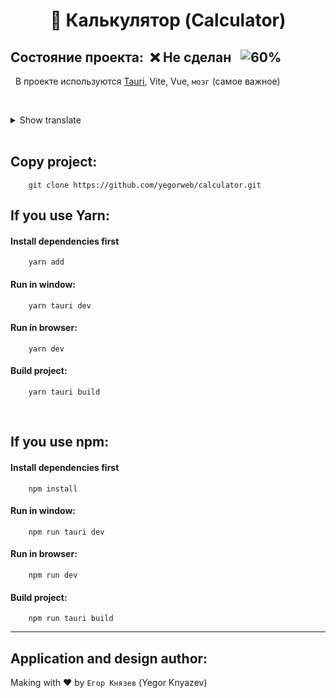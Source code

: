 # <p align="center">:1234: **Калькулятор** (Calculator)</p>
## **Состояние проекта**:&nbsp; :x: Не сделан &nbsp;&nbsp;![60%](https://progress-bar.dev/60)

&nbsp;
В проекте используются [Tauri](https://tauri.app), Vite, Vue, `мозг` (самое важное)

&nbsp;
<details>
<summary>Show translate</summary>
The project uses Tauri, Vite, Vue, brain (most important)
</details>
&nbsp;

## Copy project:
```
    git clone https://github.com/yegorweb/calculator.git
```
## If you use Yarn:
#### Install dependencies first
```
    yarn add
```
#### Run in window:
```
    yarn tauri dev
```
#### Run in browser:
```
    yarn dev
```
#### Build project:
```
    yarn tauri build
```

&nbsp;

## If you use npm:
#### Install dependencies first
```
    npm install
```
#### Run in window:
```
    npm run tauri dev
```
#### Run in browser:
```
    npm run dev
```
#### Build project:
```
    npm run tauri build
```

----------

## Application and design author:
Making with :heart: by `Егор Князев` (Yegor Knyazev)